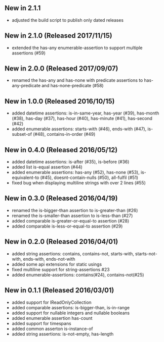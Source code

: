 ## New in 2.1.1
* adjusted the build script to publish only dated releases

## New in 2.1.0 (Released 2017/11/15)
* extended the has-any enumerable-assertion to support multiple assertions (#59)

## New in 2.0.0 (Released 2017/09/07)
* renamed the has-any and has-none with predicate assertions to has-any-predicate and has-none-predicate (#58)

## New in 1.0.0 (Released 2016/10/15)
* added datetime assertions: is-in-same-year, has-year (#39), has-month (#38), has-day (#37), has-hour (#40), has-minute (#41), has-second (#42)
* added enumerable assertions: starts-with (#46), ends-with (#47), is-subset-of (#48), contains-in-order (#49)

## New in 0.4.0 (Released 2016/05/12)
* added datetime assertions: is-after (#35), is-before (#36)
* added list is-equal assertion (#44)
* added enumerable assertions: has-any (#52), has-none (#53), is-equivalent-to (#45), doesnt-contain-nulls (#50), all-fulfil (#51)
* fixed bug when displaying multiline strings with over 2 lines (#55)

## New in 0.3.0 (Released 2016/04/19)
* renamed the is-bigger-than assertion to is-greater-than (#26)
* renamed the is-smaller-than assertion to is-less-than (#27)
* added comparable is-greater-or-equal-to assertion (#28)
* added comparable is-less-or-equal-to assertion (#29)

## New in 0.2.0 (Released 2016/04/01)
* added string assertions: contains, contains-not, starts-with, starts-not-with, ends-with, ends-not-with
* added some api extensions for static usings
* fixed multiline support for string-assertions #23
* added enumerable-assertions: contains(#24), contains-not(#25)

## New in 0.1.1 (Released 2016/03/01)
* added support for IReadOnlyCollection
* added comparable assertions: is-bigger-than, is-in-range
* added support for nullable integers and nullable booleans
* added enumerable assertion has-count
* added support for timespans
* added common asserton is-instance-of
* added string assertions: is-not-empty, has-length